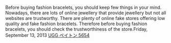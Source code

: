 Before buying fashion bracelets, you should keep few things in your mind. Nowadays, there are lots of online jewellery that provide jewellery but not all websites are trustworthy. There are plenty of online fake stores offering low quality and fake fashion bracelets. Therefore before buying fashion bracelets, you should check the trustworthiness of the store.Friday, September 13, 2013
 <a href="http://www.quantifyingoutsourcingbenefits.com/uggaustraliasales.asp?cheap=products-c32.html" title="UGG ペイトン 5654">UGG ペイトン 5654</a>